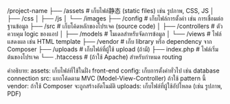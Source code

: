 /project-name
├── /assets          # เก็บไฟล์静态 (static files) เช่น รูปภาพ, CSS, JS
│   ├── /css
│   ├── /js
│   └── /images
├── /config          # เก็บไฟล์การตั้งค่า เช่น การเชื่อมต่อฐานข้อมูล
├── /src             # เก็บโค้ดหลักของโปรเจค (source code)
│   ├── /controllers # ตัวควบคุม logic ของแอป
│   ├── /models      # โมเดลสำหรับจัดการข้อมูล
│   └── /views       # ไฟล์แสดงผล เช่น HTML template
├── /vendor          # เก็บ library หรือ dependency จาก Composer
├── /uploads         # เก็บไฟล์ที่ผู้ใช้ upload (ถ้ามี)
├── index.php        # ไฟล์เริ่มต้นของโปรเจค
└── .htaccess        # (ถ้าใช้ Apache) สำหรับกำหนด routing



คำอธิบาย:
assets: เก็บไฟล์ที่ใช้ในฝั่ง front-end
config: เก็บการตั้งค่าทั่วไป เช่น database connection
src: แยกโค้ดตาม MVC (Model-View-Controller) ถ้าใช้ pattern นี้
vendor: ถ้าใช้ Composer จะถูกสร้างอัตโนมัติ
uploads: เก็บไฟล์ที่ผู้ใช้อัปโหลด (เช่น รูปภาพ, PDF)






